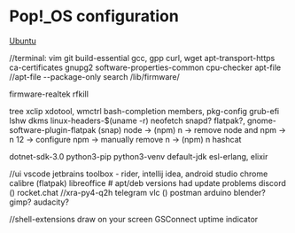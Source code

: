 # Pop!_OS configuration

[Ubuntu](https://github.com/kfechter/LegionY530Ubuntu)

//terminal:
vim
git
build-essential
gcc, gpp
curl, wget
apt-transport-https
ca-certificates
gnupg2
software-properties-common
cpu-checker
apt-file //apt-file --package-only search /lib/firmware/

firmware-realtek
rfkill

tree
xclip
xdotool, wmctrl
bash-completion
members, pkg-config
grub-efi
lshw
dkms
linux-headers-$(uname -r)
neofetch
snapd?
flatpak?, gnome-software-plugin-flatpak
(snap) node -> (npm) n -> remove node and npm -> n 12 -> configure npm -> manually remove n -> (npm) n
hashcat

dotnet-sdk-3.0
python3-pip
python3-venv
default-jdk
esl-erlang, elixir

//ui
vscode
jetbrains toolbox - rider, intellij idea, android studio
chrome
calibre
(flatpak) libreoffice # apt/deb versions had update problems
discord
() rocket.chat //xra-py4-q2h
telegram
vlc
() postman
arduino
blender?
gimp?
audacity?

//shell-extensions
draw on your screen
GSConnect
uptime indicator
